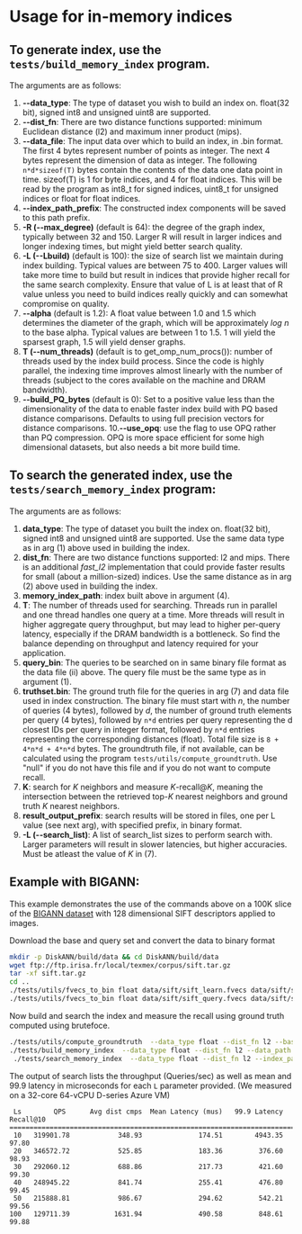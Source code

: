 **Usage for in-memory indices**
================================

To generate index, use the `tests/build_memory_index` program. 
--------------------------------------------------------------

The arguments are as follows:

1. **--data_type**: The type of dataset you wish to build an index on. float(32 bit), signed int8 and unsigned uint8 are supported. 
2. **--dist_fn**: There are two distance functions supported: minimum Euclidean distance (l2) and maximum inner product (mips).
3. **--data_file**: The input data over which to build an index, in .bin format. The first 4 bytes represent number of points as integer. The next 4 bytes represent the dimension of data as integer. The following `n*d*sizeof(T)` bytes contain the contents of the data one data point in time. sizeof(T) is 1 for byte indices, and 4 for float indices. This will be read by the program as int8_t for signed indices, uint8_t for unsigned indices or float for float indices.
4. **--index_path_prefix**: The constructed index components will be saved to this path prefix.
5. **-R (--max_degree)** (default is 64): the degree of the graph index, typically between 32 and 150. Larger R will result in larger indices and longer indexing times, but might yield better search quality. 
6. **-L (--Lbuild)** (default is 100): the size of search list we maintain during index building. Typical values are between 75 to 400. Larger values will take more time to build but result in indices that provide higher recall for the same search complexity. Ensure that value of L is at least that of R value unless you need to build indices really quickly and can somewhat compromise on quality. 
7. **--alpha** (default is 1.2): A float value between 1.0 and 1.5 which determines the diameter of the graph, which will be approximately *log n* to the base alpha. Typical values are between 1 to 1.5. 1 will yield the sparsest graph, 1.5 will yield denser graphs. 
8. **T (--num_threads)** (default is to get_omp_num_procs()): number of threads used by the index build process. Since the code is highly parallel, the  indexing time improves almost linearly with the number of threads (subject to the cores available on the machine and DRAM bandwidth).
9. **--build_PQ_bytes** (default is 0): Set to a positive value less than the dimensionality of the data to enable faster index build with PQ based distance comparisons. Defaults to using full precision vectors for distance comparisons.
10.**--use_opq**: use the flag to use OPQ rather than PQ compression. OPQ is more space efficient for some high dimensional datasets, but also needs a bit more build time.


To search the generated index, use the `tests/search_memory_index` program:
---------------------------------------------------------------------------


The arguments are as follows:

1. **data_type**: The type of dataset you built the index on. float(32 bit), signed int8 and unsigned uint8 are supported. Use the same data type as in arg (1) above used in building the index.
2. **dist_fn**: There are two distance functions supported: l2 and mips. There is an additional *fast_l2* implementation that could provide faster results for small (about a million-sized) indices. Use the same distance as in arg (2) above used in building the index.
3. **memory_index_path**: index built above in argument (4).
4. **T**: The number of threads used for searching. Threads run in parallel and one thread handles one query at a time. More threads will result in higher aggregate query throughput, but may lead to higher per-query latency, especially if the DRAM bandwidth is a bottleneck. So find the balance depending on throughput and latency required for your application.
5. **query_bin**: The queries to be searched on in same binary file format as the data file (ii) above. The query file must be the same type as in argument (1).
6. **truthset.bin**: The ground truth file for the queries in arg (7) and data file used in index construction.  The binary file must start with *n*, the number of queries (4 bytes), followed by *d*, the number of ground truth elements per query (4 bytes), followed by `n*d` entries per query representing the d closest IDs per query in integer format,  followed by `n*d` entries representing the corresponding distances (float). Total file size is `8 + 4*n*d + 4*n*d` bytes. The groundtruth file, if not available, can be calculated using the program `tests/utils/compute_groundtruth`. Use "null" if you do not have this file and if you do not want to compute recall.
7. **K**: search for *K* neighbors and measure *K*-recall@*K*, meaning the intersection between the retrieved top-*K* nearest neighbors and ground truth *K* nearest neighbors.
8. **result_output_prefix**: search results will be stored in files, one per L value (see next arg), with specified prefix, in binary format.
9. **-L (--search_list)**: A list of search_list sizes to perform search with. Larger parameters will result in slower latencies, but higher accuracies. Must be atleast the value of *K* in (7).


Example with BIGANN:
--------------------

This example demonstrates the use of the commands above on a 100K slice of the [BIGANN dataset](http://corpus-texmex.irisa.fr/) with 128 dimensional SIFT descriptors applied to images. 

Download the base and query set and convert the data to binary format
```bash
mkdir -p DiskANN/build/data && cd DiskANN/build/data
wget ftp://ftp.irisa.fr/local/texmex/corpus/sift.tar.gz
tar -xf sift.tar.gz
cd ..
./tests/utils/fvecs_to_bin float data/sift/sift_learn.fvecs data/sift/sift_learn.fbin
./tests/utils/fvecs_to_bin float data/sift/sift_query.fvecs data/sift/sift_query.fbin
```

Now build and search the index and measure the recall using ground truth computed using brutefoce. 
```bash
./tests/utils/compute_groundtruth  --data_type float --dist_fn l2 --base_file data/sift/sift_learn.fbin --query_file  data/sift/sift_query.fbin --gt_file data/sift/sift_query_learn_gt100 --K 100
./tests/build_memory_index  --data_type float --dist_fn l2 --data_path data/sift/sift_learn.fbin --index_path_prefix data/sift/index_sift_learn_R32_L50_A1.2 -R 32 -L 50 --alpha 1.2
 ./tests/search_memory_index  --data_type float --dist_fn l2 --index_path_prefix data/sift/index_sift_learn_R32_L50_A1.2 --query_file data/sift/sift_query.fbin  --gt_file data/sift/sift_query_learn_gt100 -K 10 -L 10 20 30 40 50 100 --result_path data/sift/res
 ```
 

 The output of search lists the throughput (Queries/sec) as well as mean and 99.9 latency in microseconds for each `L` parameter provided. (We measured on a 32-core 64-vCPU D-series Azure VM)
 ```
  Ls        QPS      Avg dist cmps  Mean Latency (mus)   99.9 Latency   Recall@10
=================================================================================
  10   319901.78            348.93              174.51        4943.35       97.80
  20   346572.72            525.85              183.36         376.60       98.93
  30   292060.12            688.86              217.73         421.60       99.30
  40   248945.22            841.74              255.41         476.80       99.45
  50   215888.81            986.67              294.62         542.21       99.56
 100   129711.39           1631.94              490.58         848.61       99.88
 ```


